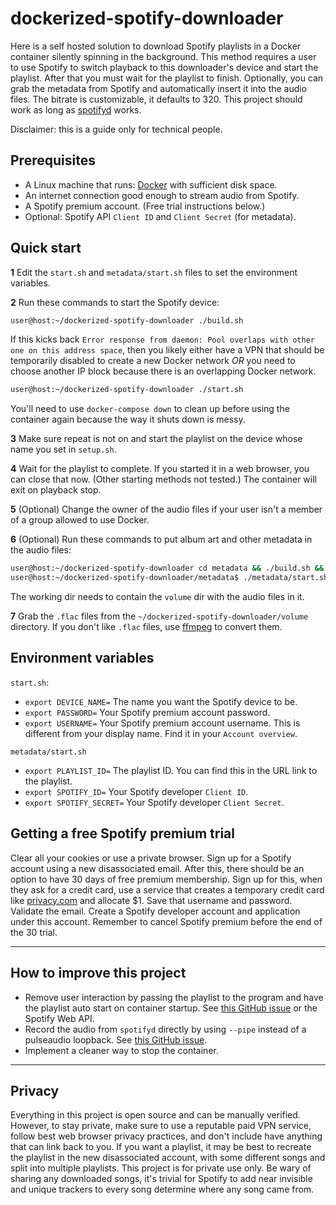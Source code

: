 # dockerized-spotify-downloader
Here is a self hosted solution to download Spotify playlists in a Docker container silently spinning in the background.
This method requires a user to use Spotify to switch playback to this downloader's device and start the playlist. After
that you must wait for the playlist to finish. Optionally, you can grab the metadata from Spotify and automatically
insert it into the audio files. The bitrate is customizable, it defaults to 320. This project should work as long as
[spotifyd](https://github.com/Spotifyd/spotifyd) works.

Disclaimer: this is a guide only for technical people.

## Prerequisites
* A Linux machine that runs: [Docker](https://www.docker.com/) with sufficient disk space.
* An internet connection good enough to stream audio from Spotify.
* A Spotify premium account. (Free trial instructions below.)
* Optional: Spotify API `Client ID` and `Client Secret` (for metadata).

## Quick start
**1** Edit the `start.sh` and `metadata/start.sh` files to set the environment variables.

**2** Run these commands to start the Spotify device:
```bash
user@host:~/dockerized-spotify-downloader ./build.sh
```
If this kicks back `Error response from daemon: Pool overlaps with other one on this address space`, then you likely
either have a VPN that should be temporarily disabled to create a new Docker network *OR* you need to choose another IP
block because there is an overlapping Docker network.
```bash
user@host:~/dockerized-spotify-downloader ./start.sh
```
You'll need to use `docker-compose down` to clean up before using the container again because the way it shuts down is
messy.

**3** Make sure repeat is not on and start the playlist on the device whose name you set in `setup.sh`. 

**4** Wait for the playlist to complete. If you started it in a web browser, you can close that now. (Other starting methods not tested.) The container will exit on playback stop.

**5** (Optional) Change the owner of the audio files if your user isn't a member of a group allowed to use Docker.

**6** (Optional) Run these commands to put album art and other metadata in the audio files:
```bash
user@host:~/dockerized-spotify-downloader cd metadata && ./build.sh && cd ..
user@host:~/dockerized-spotify-downloader/metadata$ ./metadata/start.sh
```
The working dir needs to contain the `volume` dir with the audio files in it.

**7** Grab the `.flac` files from the `~/dockerized-spotify-downloader/volume` directory. If you don't like `.flac` files, use [ffmpeg](https://www.ffmpeg.org/) to convert them.

## Environment variables
`start.sh`:
* `export DEVICE_NAME=` The name you want the Spotify device to be.
* `export PASSWORD=` Your Spotify premium account password.
* `export USERNAME=` Your Spotify premium account username. This is different from your display name. Find it in your `Account overview`.

`metadata/start.sh`
* `export PLAYLIST_ID=` The playlist ID. You can find this in the URL link to the playlist.
* `export SPOTIFY_ID=` Your Spotify developer `Client ID`.
* `export SPOTIFY_SECRET=` Your Spotify developer `Client Secret`.

## Getting a free Spotify premium trial
Clear all your cookies or use a private browser. Sign up for a Spotify account using a new disassociated email. After
this, there should be an option to have 30 days of free premium membership. Sign up for this, when they ask for a credit
card, use a service that creates a temporary credit card like [privacy.com](https://privacy.com) and allocate $1. Save
that username and password. Validate the email. Create a Spotify developer account and application under this account.
Remember to cancel Spotify premium before the end of the 30 trial.

___

## How to improve this project
* Remove user interaction by passing the playlist to the program and have the playlist auto start on container startup. See [this GitHub issue](https://github.com/Spotifyd/spotifyd/issues/78) or the Spotify Web API.
* Record the audio from `spotifyd` directly by using `--pipe` instead of a pulseaudio loopback. See [this GitHub issue](https://github.com/Spotifyd/spotifyd/issues/78).
* Implement a cleaner way to stop the container.

___

## Privacy
Everything in this project is open source and can be manually verified. However, to stay private, make sure to use a
reputable paid VPN service, follow best web browser privacy practices, and don't include have anything that can link
back to you. If you want a playlist, it may be best to recreate the playlist in the new disassociated account, with some
different songs and split into multiple playlists. This project is for private use only. Be wary of sharing any
downloaded songs, it's trivial for Spotify to add near invisible and unique trackers to every song determine where any
song came from.

